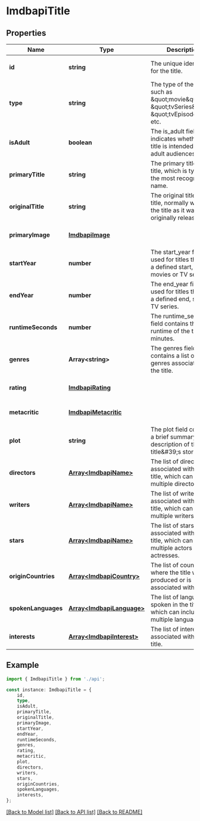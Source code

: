 # ImdbapiTitle


## Properties

Name | Type | Description | Notes
------------ | ------------- | ------------- | -------------
**id** | **string** | The unique identifier for the title. | [optional] [default to undefined]
**type** | **string** | The type of the title, such as \&quot;movie\&quot;, \&quot;tvSeries\&quot;, \&quot;tvEpisode\&quot;, etc. | [optional] [default to undefined]
**isAdult** | **boolean** | The is_adult field indicates whether the title is intended for adult audiences. | [optional] [default to undefined]
**primaryTitle** | **string** | The primary title of the title, which is typically the most recognized name. | [optional] [default to undefined]
**originalTitle** | **string** | The original title of the title, normally which is the title as it was originally released. | [optional] [default to undefined]
**primaryImage** | [**ImdbapiImage**](ImdbapiImage.md) |  | [optional] [default to undefined]
**startYear** | **number** | The start_year field is used for titles that have a defined start, such as movies or TV series. | [optional] [default to undefined]
**endYear** | **number** | The end_year field is used for titles that have a defined end, such as TV series. | [optional] [default to undefined]
**runtimeSeconds** | **number** | The runtime_seconds field contains the total runtime of the title in minutes. | [optional] [default to undefined]
**genres** | **Array&lt;string&gt;** | The genres field contains a list of genres associated with the title. | [optional] [default to undefined]
**rating** | [**ImdbapiRating**](ImdbapiRating.md) |  | [optional] [default to undefined]
**metacritic** | [**ImdbapiMetacritic**](ImdbapiMetacritic.md) |  | [optional] [default to undefined]
**plot** | **string** | The plot field contains a brief summary or description of the title\&#39;s storyline. | [optional] [default to undefined]
**directors** | [**Array&lt;ImdbapiName&gt;**](ImdbapiName.md) | The list of directors associated with the title, which can include multiple directors. | [optional] [default to undefined]
**writers** | [**Array&lt;ImdbapiName&gt;**](ImdbapiName.md) | The list of writers associated with the title, which can include multiple writers. | [optional] [default to undefined]
**stars** | [**Array&lt;ImdbapiName&gt;**](ImdbapiName.md) | The list of stars associated with the title, which can include multiple actors or actresses. | [optional] [default to undefined]
**originCountries** | [**Array&lt;ImdbapiCountry&gt;**](ImdbapiCountry.md) | The list of countries where the title was produced or is associated with. | [optional] [default to undefined]
**spokenLanguages** | [**Array&lt;ImdbapiLanguage&gt;**](ImdbapiLanguage.md) | The list of languages spoken in the title, which can include multiple languages. | [optional] [default to undefined]
**interests** | [**Array&lt;ImdbapiInterest&gt;**](ImdbapiInterest.md) | The list of interests associated with the title. | [optional] [default to undefined]

## Example

```typescript
import { ImdbapiTitle } from './api';

const instance: ImdbapiTitle = {
    id,
    type,
    isAdult,
    primaryTitle,
    originalTitle,
    primaryImage,
    startYear,
    endYear,
    runtimeSeconds,
    genres,
    rating,
    metacritic,
    plot,
    directors,
    writers,
    stars,
    originCountries,
    spokenLanguages,
    interests,
};
```

[[Back to Model list]](../README.md#documentation-for-models) [[Back to API list]](../README.md#documentation-for-api-endpoints) [[Back to README]](../README.md)
